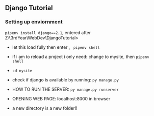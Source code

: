 ## Django Tutorial

### Setting up enviornment
``pipenv install django==2.1``, entered after Z:\3rdYear\WebDev\DjangoTutorial>

- let this load fully then enter , `` pipenv shell``

- if i am to reload a project i only need: 
change to mysite, then ``pipenv shell``

- ``cd mysite``
- check if django is available by running: ``py manage.py``


- HOW TO RUN THE SERVER:  ``py manage.py runserver``
- OPENING WEB PAGE: localhost:8000 in browser

- a new directory is a new folder!!